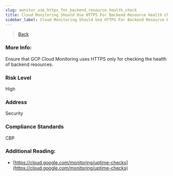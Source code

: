 ```yaml
---
slug: monitor_use_https_for_backend_resource_health_check
title: Cloud Monitoring Should Use HTTPS For Backend Resource Health Check
sidebar_label: Cloud Monitoring Should Use HTTPS For Backend Resource Health Check
---
```

> [Back](../../gcpmonitoringcompliance)

### More Info:
Ensure that GCP Cloud Monitoring uses HTTPS only for checking the health of backend resources.

### Risk Level
High

### Address
Security

### Compliance Standards
CBP

### Additional Reading:
- [https://cloud.google.com/monitoring/uptime-checks](https://cloud.google.com/monitoring/uptime-checks) 
